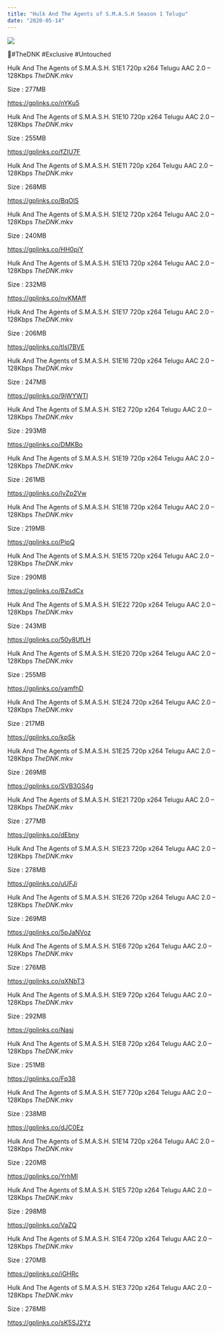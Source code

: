 ```yaml
---
title: "Hulk And The Agents of S.M.A.S.H Season 1 Telugu"
date: "2020-05-14"
---
```


![](https://jiocinemaweb.cdn.jio.com/jioimages.cdn.jio.com/content/entry/dynamiccontent/thumbs/350/-/0/42/33/1532701712511_1538728010767_p_medium.jpg)

🌟#TheDNK #Exclusive #Untouched

Hulk And The Agents of S.M.A.S.H. S1E1 720p x264 Telugu AAC 2.0 – 128Kbps _TheDNK_.mkv

Size : 277MB

https://gplinks.co/nYKu5

Hulk And The Agents of S.M.A.S.H. S1E10 720p x264 Telugu AAC 2.0 – 128Kbps _TheDNK_.mkv

Size : 255MB

https://gplinks.co/fZIU7F

Hulk And The Agents of S.M.A.S.H. S1E11 720p x264 Telugu AAC 2.0 – 128Kbps _TheDNK_.mkv

Size : 268MB

https://gplinks.co/BqOlS

Hulk And The Agents of S.M.A.S.H. S1E12 720p x264 Telugu AAC 2.0 – 128Kbps _TheDNK_.mkv

Size : 240MB

https://gplinks.co/HH0piY

Hulk And The Agents of S.M.A.S.H. S1E13 720p x264 Telugu AAC 2.0 – 128Kbps _TheDNK_.mkv

Size : 232MB

https://gplinks.co/nvKMAff

Hulk And The Agents of S.M.A.S.H. S1E17 720p x264 Telugu AAC 2.0 – 128Kbps _TheDNK_.mkv

Size : 206MB

https://gplinks.co/tlsl7BVE

Hulk And The Agents of S.M.A.S.H. S1E16 720p x264 Telugu AAC 2.0 – 128Kbps _TheDNK_.mkv

Size : 247MB

https://gplinks.co/9jWYWTl

Hulk And The Agents of S.M.A.S.H. S1E2 720p x264 Telugu AAC 2.0 – 128Kbps _TheDNK_.mkv

Size : 293MB

https://gplinks.co/DMKBo

Hulk And The Agents of S.M.A.S.H. S1E19 720p x264 Telugu AAC 2.0 – 128Kbps _TheDNK_.mkv

Size : 261MB

https://gplinks.co/lvZp2Vw

Hulk And The Agents of S.M.A.S.H. S1E18 720p x264 Telugu AAC 2.0 – 128Kbps _TheDNK_.mkv

Size : 219MB

https://gplinks.co/PipQ

Hulk And The Agents of S.M.A.S.H. S1E15 720p x264 Telugu AAC 2.0 – 128Kbps _TheDNK_.mkv

Size : 290MB

https://gplinks.co/BZsdCx

Hulk And The Agents of S.M.A.S.H. S1E22 720p x264 Telugu AAC 2.0 – 128Kbps _TheDNK_.mkv

Size : 243MB

https://gplinks.co/50y8UfLH

Hulk And The Agents of S.M.A.S.H. S1E20 720p x264 Telugu AAC 2.0 – 128Kbps _TheDNK_.mkv

Size : 255MB

https://gplinks.co/yamfhD

Hulk And The Agents of S.M.A.S.H. S1E24 720p x264 Telugu AAC 2.0 – 128Kbps _TheDNK_.mkv

Size : 217MB

https://gplinks.co/kpSk

Hulk And The Agents of S.M.A.S.H. S1E25 720p x264 Telugu AAC 2.0 – 128Kbps _TheDNK_.mkv

Size : 269MB

https://gplinks.co/SVB3GS4g

Hulk And The Agents of S.M.A.S.H. S1E21 720p x264 Telugu AAC 2.0 – 128Kbps _TheDNK_.mkv

Size : 277MB

https://gplinks.co/dEbny

Hulk And The Agents of S.M.A.S.H. S1E23 720p x264 Telugu AAC 2.0 – 128Kbps _TheDNK_.mkv

Size : 278MB

https://gplinks.co/uUFJi

Hulk And The Agents of S.M.A.S.H. S1E26 720p x264 Telugu AAC 2.0 – 128Kbps _TheDNK_.mkv

Size : 269MB

https://gplinks.co/5pJaNVoz

Hulk And The Agents of S.M.A.S.H. S1E6 720p x264 Telugu AAC 2.0 – 128Kbps _TheDNK_.mkv

Size : 276MB

https://gplinks.co/qXNbT3

Hulk And The Agents of S.M.A.S.H. S1E9 720p x264 Telugu AAC 2.0 – 128Kbps _TheDNK_.mkv

Size : 292MB

https://gplinks.co/Nasj

Hulk And The Agents of S.M.A.S.H. S1E8 720p x264 Telugu AAC 2.0 – 128Kbps _TheDNK_.mkv

Size : 251MB

https://gplinks.co/Fp38

Hulk And The Agents of S.M.A.S.H. S1E7 720p x264 Telugu AAC 2.0 – 128Kbps _TheDNK_.mkv

Size : 238MB

https://gplinks.co/dJC0Ez

Hulk And The Agents of S.M.A.S.H. S1E14 720p x264 Telugu AAC 2.0 – 128Kbps _TheDNK_.mkv

Size : 220MB

https://gplinks.co/YrhMl

Hulk And The Agents of S.M.A.S.H. S1E5 720p x264 Telugu AAC 2.0 – 128Kbps _TheDNK_.mkv

Size : 298MB

https://gplinks.co/VaZQ

Hulk And The Agents of S.M.A.S.H. S1E4 720p x264 Telugu AAC 2.0 – 128Kbps _TheDNK_.mkv

Size : 270MB

https://gplinks.co/iGHRc

Hulk And The Agents of S.M.A.S.H. S1E3 720p x264 Telugu AAC 2.0 – 128Kbps _TheDNK_.mkv

Size : 278MB

https://gplinks.co/sK5SJ2Yz
